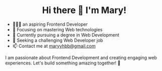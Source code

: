 <h1 align="center">Hi there 👋 I'm Mary!</h1>

- 👩🏻‍💻 an aspiring Frontend Developer
- 🚀 Focusing on mastering Web technologies
- 🔭 Currently pursuing a degree in Web Development
- 👀 Seeking a challenging Web Developer job
- 📫 Contact me at maryyhbb@gmail.com

I am passionate about Frontend Development and creating engaging web experiences. Let's build something amazing together! 🚀
